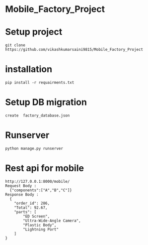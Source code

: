 # Mobile_Factory_Project

# Setup project
~~~
git clone https://github.com/vikashkumarsaini9815/Mobile_Factory_Project
~~~
# installation
~~~
pip install -r requairments.txt
~~~~
# Setup DB migration
~~~
create  factory_database.json
~~~
# Runserver
~~~
python manage.py runserver
~~~
# Rest api for mobile
~~~
http://127.0.0.1:8000/mobile/
Request Body :
  {"components":["A","B","C"]}
Response Body :
  {
    "order_id": 286,
    "Total": 92.67,
    "parts": [
        "ED Screen",
        "Ultra-Wide-Angle Camera",
        "Plastic Body",
        "Lightning Port"
    ]
}
~~~

